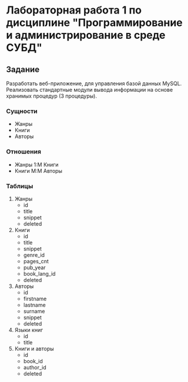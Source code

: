 # Лабораторная работа 1 по дисциплине "Программирование и администрирование в среде СУБД"

## Задание
Разработать веб-приложение, для управления базой данных MySQL.
Реализовать стандартные модули вывода информации на основе хранимых процедур (3 процедуры).

### Сущности
- Жанры
- Книги
- Авторы

### Отношения
- Жанры 1:M Книги
- Книги M:M Авторы

### Таблицы
1. Жанры
	- id
	- title
	- snippet
	- deleted
2. Книги
	- id
	- title
	- snippet
	- genre_id
	- pages_cnt
	- pub_year
	- book_lang_id
	- deleted
3. Авторы
	- id
	- firstname
	- lastname
	- surname
	- snippet
	- deleted
4. Языки книг
	- id
	- title
5. Книги и авторы
	- id
	- book_id
	- author_id
	- deleted
